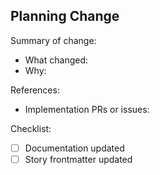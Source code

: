 ## Planning Change

Summary of change:

- What changed:
- Why:

References:

- Implementation PRs or issues:

Checklist:
- [ ] Documentation updated
- [ ] Story frontmatter updated
